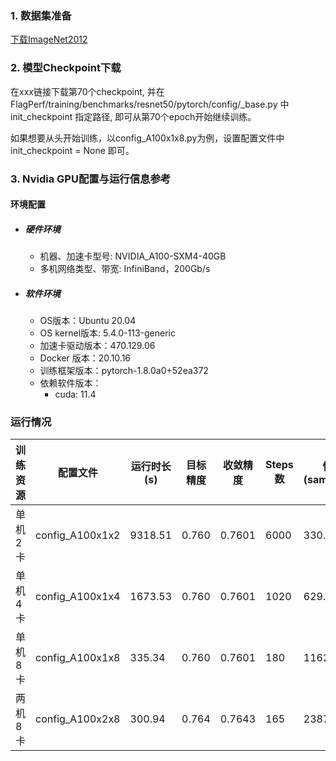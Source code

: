 ### 1. 数据集准备
[下载ImageNet2012](../../benchmarks/resnet50) 

### 2. 模型Checkpoint下载
在xxx链接下载第70个checkpoint, 并在FlagPerf/training/benchmarks/resnet50/pytorch/config/_base.py 中init_checkpoint 指定路径, 即可从第70个epoch开始继续训练。

如果想要从头开始训练，以config_A100x1x8.py为例，设置配置文件中 init_checkpoint = None 即可。



### 3. Nvidia GPU配置与运行信息参考
#### 环境配置
- ##### 硬件环境
    - 机器、加速卡型号: NVIDIA_A100-SXM4-40GB
    - 多机网络类型、带宽: InfiniBand，200Gb/s
- ##### 软件环境
   - OS版本：Ubuntu 20.04
   - OS kernel版本: 5.4.0-113-generic
   - 加速卡驱动版本：470.129.06
   - Docker 版本：20.10.16
   - 训练框架版本：pytorch-1.8.0a0+52ea372
   - 依赖软件版本：
     - cuda: 11.4


### 运行情况
| 训练资源 | 配置文件        | 运行时长(s) | 目标精度 | 收敛精度 | Steps数 | 性能(samples/s) |
| -------- | --------------- | ----------- | -------- | -------- | ------- | --------------- |
| 单机2卡  | config_A100x1x2 | 9318.51     | 0.760    | 0.7601   | 6000    | 330.03          |
| 单机4卡  | config_A100x1x4 | 1673.53     | 0.760    | 0.7601   | 1020    | 629.12          |
| 单机8卡  | config_A100x1x8 | 335.34      | 0.760    | 0.7601   | 180     | 1162.18         |
| 两机8卡  | config_A100x2x8 | 300.94      | 0.764    | 0.7643   | 165     | 2387.23         |
